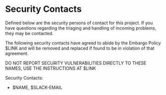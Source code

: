 # Security Contacts

Defined below are the security persons of contact for this project. If you have
questions regarding the triaging and handling of incoming problems, they may be
contacted.

The following security contacts have agreed to abide by the Embargo Policy $LINK
and will be removed and replaced if found to be in violation of that agreement.

DO NOT REPORT SECURITY VULNERABILITIES DIRECTLY TO THESE NAMES, USE THE
INSTRUCTIONS AT $LINK

Security Contacts:

* $NAME, $SLACK-EMAIL
